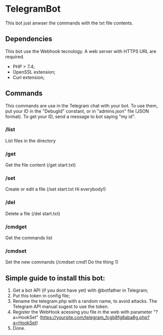# TelegramBot

This bot just anwser  the commands with the txt file contents.

## Dependencies

This bot use the Webhook tecnology. A web server with HTTPS URL are required.
- PHP > 7.4;
- OpenSSL extension;
- Curl extension;

## Commands

This commands are use in the Telegram chat with your bot.
To use them, put your ID in the "DebugId" constant, or in "admins.json" file (JSON format).
To get your ID, send a message to bot saying "my id".

### /list
List files in the directory

### /get
Get the file content (/get start.txt)

### /set
Create or edit a file (/set start.txt Hi everybody!)

### /del
Delete a file (/del start.txt)

### /cmdget
Get the commands list

### /cmdset
Set the new commands (/cmdset cmd1 Do the thing 1)


## Simple guide to install this bot:

1) Get a bot API (if you dont have yet) with @botfather in Telegram;
2) Put this token in config file;
3) Rename the telegram.php with a random name, to avoid attacks. The Telegram API manual sugest to use the token.
4) Register the WebHook acessing you file in the web with parameter "?a=HookSet" (https://yoursite.com/telegram_fcgb8fg8aba8g.php?a=HookSet)
5) Done.
